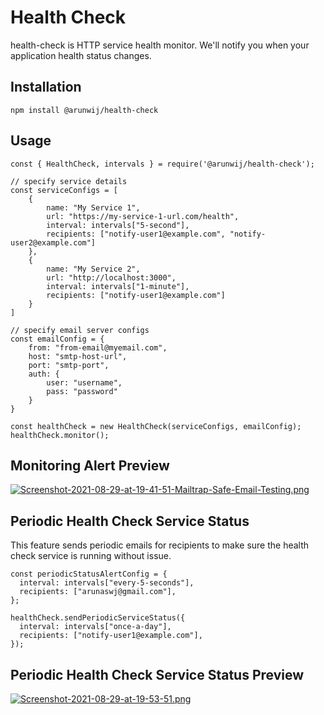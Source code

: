 # Health Check
health-check is HTTP service health monitor. We'll notify you when your application health status changes.

## Installation
```
npm install @arunwij/health-check
```
## Usage
```
const { HealthCheck, intervals } = require('@arunwij/health-check');

// specify service details
const serviceConfigs = [
    {
        name: "My Service 1",
        url: "https://my-service-1-url.com/health",
        interval: intervals["5-second"],
        recipients: ["notify-user1@example.com", "notify-user2@example.com"]
    },
    {
        name: "My Service 2",
        url: "http://localhost:3000",
        interval: intervals["1-minute"],
        recipients: ["notify-user1@example.com"]
    }
]

// specify email server configs
const emailConfig = {
    from: "from-email@myemail.com",
    host: "smtp-host-url",
    port: "smtp-port",
    auth: {
        user: "username",
        pass: "password"
    }
}

const healthCheck = new HealthCheck(serviceConfigs, emailConfig);
healthCheck.monitor();
```
## Monitoring Alert Preview
[![Screenshot-2021-08-29-at-19-41-51-Mailtrap-Safe-Email-Testing.png](https://i.postimg.cc/FRZxqTTz/Screenshot-2021-08-29-at-19-41-51-Mailtrap-Safe-Email-Testing.png)](https://postimg.cc/njX79Gbf)

## Periodic Health Check Service Status
This feature sends periodic emails for recipients to make sure the health check service is running without issue.
```
const periodicStatusAlertConfig = {
  interval: intervals["every-5-seconds"],
  recipients: ["arunaswj@gmail.com"],
};

healthCheck.sendPeriodicServiceStatus({
  interval: intervals["once-a-day"],
  recipients: ["notify-user1@example.com"],
});
```
## Periodic Health Check Service Status Preview
[![Screenshot-2021-08-29-at-19-53-51.png](https://i.postimg.cc/ZRML4Whz/Screenshot-2021-08-29-at-19-53-51.png)](https://postimg.cc/N9RXxfMd)